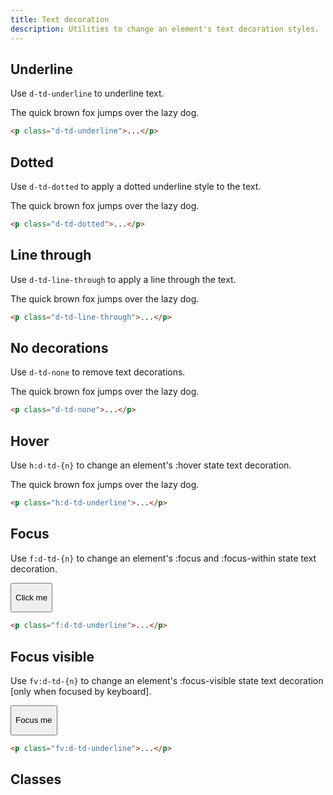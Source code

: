 ```yaml
---
title: Text decoration
description: Utilities to change an element's text decoration styles.
---
```


## Underline

Use `d-td-underline` to underline text.

<code-well-header class="d-d-flex d-jc-center d-fd-column d-p24 d-bgc-magenta-100 d-w100p d-hmn102" custom>
  <p class="d-fs-300 d-fc-magenta-300 d-td-underline">The quick brown fox jumps over the lazy dog.</p>
</code-well-header>

```html
<p class="d-td-underline">...</p>
```

## Dotted

Use `d-td-dotted` to apply a dotted underline style to the text.

<code-well-header class="d-d-flex d-jc-center d-fd-column d-p24 d-bgc-purple-100 d-w100p d-hmn102" custom>
  <p class="d-fs-300 d-fc-purple-400 d-td-dotted">The quick brown fox jumps over the lazy dog.</p>
</code-well-header>

```html
<p class="d-td-dotted">...</p>
```

## Line through

Use `d-td-line-through` to apply a line through the text.

<code-well-header class="d-d-flex d-jc-center d-fd-column d-p24 d-bgc-green-100 d-w100p d-hmn102" custom>
  <p class="d-fs-300 d-fc-green d-td-line-through">The quick brown fox jumps over the lazy dog.</p>
</code-well-header>

```html
<p class="d-td-line-through">...</p>
```

## No decorations

Use `d-td-none` to remove text decorations.

<code-well-header class="d-d-flex d-jc-center d-fd-column d-p24 d-bgc-red-100 d-w100p d-hmn102" custom>
            <p class="d-fs-300 d-fc-red d-td-none">The quick brown fox jumps over the lazy dog.</p>
</code-well-header>

```html
<p class="d-td-none">...</p>
```

<script setup>
  import { decoration } from '@data/type.json';
</script>

## Hover
Use `h:d-td-{n}` to change an element's :hover state text decoration.

<code-well-header class="d-d-flex d-jc-center d-fd-column d-p24 d-bgc-magenta-100 d-w100p d-hmn102" custom>
  <p class="d-fs-300 d-fc-magenta-300 h:d-td-underline">The quick brown fox jumps over the lazy dog.</p>
</code-well-header>

```html
<p class="h:d-td-underline">...</p>
```

## Focus
Use `f:d-td-{n}` to change an element's :focus and :focus-within state text decoration.

<code-well-header class="d-d-flex d-p24 d-bgc-magenta-100 d-w100p d-hmn102" custom>
  <button class="d-ba-none d-bgc-magenta-100 d-fs-200 d-bs-none f:d-td-underline">
    <p class="d-fs-300 d-fc-magenta-300 d-fc-red">Click me</p>
  </button>
</code-well-header>

```html
<p class="f:d-td-underline">...</p>
```

## Focus visible
Use `fv:d-td-{n}` to change an element's :focus-visible state text decoration [only when focused by keyboard].

<code-well-header class="d-d-flex d-p24 d-bgc-purple-100 d-w100p d-hmn102" custom>
  <button class="d-ba-none d-bgc-purple-100 d-fs-200 d-bs-none fv:d-td-underline">
    <p class="d-fs-300 d-fc-purple-300 d-fc-red">Focus me</p>
  </button>
</code-well-header>

```html
<p class="fv:d-td-underline">...</p>
```

## Classes

<utility-class-table>
  <template #content>
    <tbody>
      <tr v-for=" i in decoration">
        <th scope="row" class="d-ff-mono d-fc-purple-400 d-fw-normal d-fs-100">.d-td-{{ i }}</th>
        <td class="d-ff-mono d-fs-100">
          <span v-if="i === 'dotted'">text-decoration: underline {{ i }} !important</span>
          <span v-else>text-decoration: {{ i }} !important</span>
        </td>
      </tr>
    </tbody>
  </template>
</utility-class-table>
